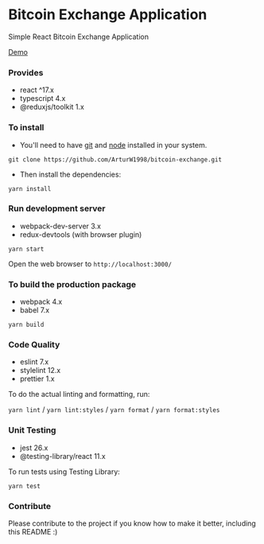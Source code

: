 # Bitcoin Exchange Application

Simple React Bitcoin Exchange Application

[Demo](https://arturw1998.github.io/bitcoin-exchange/)

### Provides

- react ^17.x
- typescript 4.x
- @reduxjs/toolkit 1.x

### To install

- You'll need to have [git](https://git-scm.com/) and [node](https://nodejs.org/en/) installed in
  your system.

`git clone https://github.com/ArturW1998/bitcoin-exchange.git`

- Then install the dependencies:

`yarn install`

### Run development server

- webpack-dev-server 3.x
- redux-devtools (with browser plugin)

`yarn start`

Open the web browser to `http://localhost:3000/`

### To build the production package

- webpack 4.x
- babel 7.x

`yarn build`

### Code Quality

- eslint 7.x
- stylelint 12.x
- prettier 1.x

To do the actual linting and formatting, run:

`yarn lint` / `yarn lint:styles` / `yarn format` / `yarn format:styles`

### Unit Testing

- jest 26.x
- @testing-library/react 11.x

To run tests using Testing Library:

`yarn test`

### Contribute

Please contribute to the project if you know how to make it better, including this README :)
